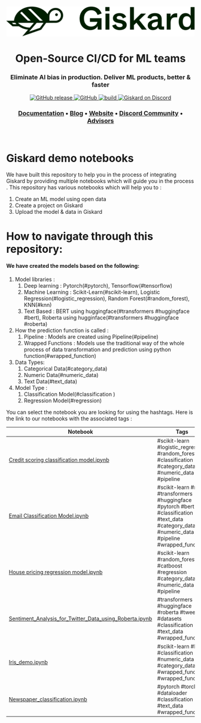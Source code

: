 <p align="center">
  <img alt="giskardlogo" src="https://raw.githubusercontent.com/Giskard-AI/giskard/main/readme/Logo_full_darkgreen.png">
</p>
<h1 align="center" weight='300' >Open-Source CI/CD for ML teams</h1>
<h3 align="center" weight='300' >Eliminate AI bias in production. Deliver ML products, better & faster</h3>
<p align="center">
   <a href="https://github.com/Giskard-AI/giskard/releases">
      <img alt="GitHub release" src="https://img.shields.io/github/v/release/Giskard-AI/giskard">
  </a>
 <a href="https://github.com/Giskard-AI/giskard/blob/main/LICENSE">
     <img alt="GitHub" src="https://img.shields.io/badge/License-Apache_2.0-blue.svg">
 </a>
  <a href="https://github.com/Giskard-AI/giskard/actions/workflows/build.yml">
    <img alt="build" src="https://github.com/Giskard-AI/giskard/actions/workflows/build.yml/badge.svg?branch=main"/>
 </a>
  <a href="https://gisk.ar/discord">
    <img alt="Giskard on Discord" src="https://img.shields.io/discord/939190303397666868?label=Discord"/>
  </a>
</p>
<h3 align="center">
   <a href="https://docs.giskard.ai/"><b>Documentation</b></a> &bull;
   <a href="https://www.giskard.ai/knowledge-categories/blog/?utm_source=github&utm_medium=github&utm_campaign=github_readme&utm_id=readmeblog"><b>Blog</b></a> &bull;  
  <a href="https://www.giskard.ai/?utm_source=github&utm_medium=github&utm_campaign=github_readme&utm_id=readmeblog"><b>Website</b></a> &bull;
  <a href="https://gisk.ar/discord"><b>Discord Community</b></a> &bull;
  <a href="https://www.giskard.ai/about?utm_source=github&utm_medium=github&utm_campaign=github_readme&utm_id=readmeblog#advisors"><b>Advisors</b></a>
 </h3>
<br />

# Giskard demo notebooks
We have built this repository to help you in the process of integrating Giskard by providing multiple notebooks which
will guide you in the process . This repository has various notebooks which will help you to :
1. Create an ML model using open data
2. Create a project on Giskard 
3. Upload the model & data in Giskard


# How to navigate through this repository:
#### We have created the models based on the following:
1. Model libraries :
   1. Deep learning : Pytorch(#pytorch), Tensorflow(#tensorflow)
   2. Machine Learning : Scikit-Learn(#scikit-learn), Logistic Regression(#logistic_regression), Random Forest(#random_forest), KNN(#knn)
   3. Text Based : BERT using huggingface(#transformers #huggingface #bert), Roberta using hugginface(#transformers #huggingface #roberta)
2. How the prediction function is called :
   1. Pipeline : Models are created using Pipeline(#pipeline)
   2. Wrapped Functions : Models use the traditional way of the whole process of data transformation and prediction using python function(#wrapped_function)
3. Data Types:
   1. Categorical Data(#category_data)
   2. Numeric Data(#numeric_data)
   3. Text Data(#text_data)
4. Model Type :
   1. Classification Model(#classification )
   2. Regression Model(#regression)


You can select the notebook you are looking for using the hashtags. Here is the link to our notebooks with the associated tags : 

| Notebook                                                                                                                                                                  | Tags                                                                                                                                               |
|---------------------------------------------------------------------------------------------------------------------------------------------------------------------------|----------------------------------------------------------------------------------------------------------------------------------------------------|
| [Credit scoring classification model.ipynb](https://github.com/Giskard-AI/demo-notebooks/blob/main/Credit%20scoring%20classification%20model.ipynb)                       | #scikit-learn #logistic_regression #random_forest #classification #category_data  #numeric_data #pipeline                                          |
| [Email Classification Model.ipynb](https://github.com/Giskard-AI/demo-notebooks/blob/main/Email%20Classification%20Model.ipynb)                                           | #scikit-learn #nltk #transformers #huggingface #pytorch #bert #classification #text_data #category_data  #numeric_data #pipeline #wrapped_function |
| [House pricing regression model.ipynb](https://github.com/Giskard-AI/demo-notebooks/blob/main/House%20pricing%20regression%20model.ipynb)                                 | #scikit-learn #random_forest #catboost  #regression #category_data  #numeric_data #pipeline                                                        |
| [Sentiment_Analysis_for_Twitter_Data_using_Roberta.ipynb](https://github.com/Giskard-AI/demo-notebooks/blob/main/Sentiment_Analysis_for_Twitter_Data_using_Roberta.ipynb) | #transformers #huggingface #roberta #tweepy #datasets #classification #text_data #wrapped_function                                                 |
| [Iris_demo.ipynb](https://github.com/Giskard-AI/demo-notebooks/blob/main/Iris_demo.ipynb)                                                                                 | #scikit-learn #knn #classification #numeric_data #category_data #wrapped_function #wrapped_function                                                |
| [Newspaper_classification.ipynb](https://github.com/Giskard-AI/demo-notebooks/blob/main/Newspaper_classification.ipynb)                                                   | #pytorch #torchtext #dataloader #classification #text_data #wrapped_function                                                                       |
